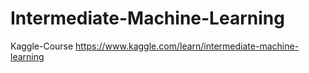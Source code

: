 # Intermediate-Machine-Learning
Kaggle-Course
https://www.kaggle.com/learn/intermediate-machine-learning
